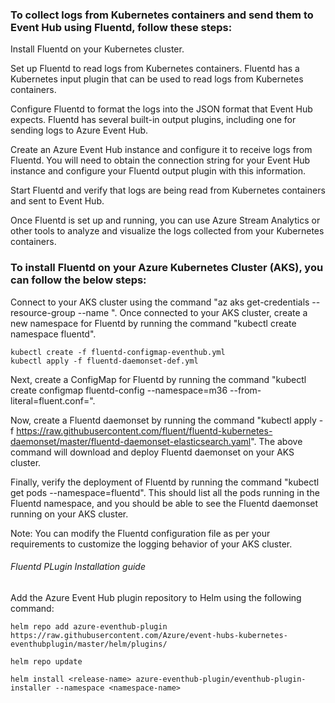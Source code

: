 ### To collect logs from Kubernetes containers and send them to Event Hub using Fluentd, follow these steps:

Install Fluentd on your Kubernetes cluster.

Set up Fluentd to read logs from Kubernetes containers. Fluentd has a Kubernetes input plugin that can be used to read logs from Kubernetes containers.

Configure Fluentd to format the logs into the JSON format that Event Hub expects. Fluentd has several built-in output plugins, including one for sending logs to Azure Event Hub.

Create an Azure Event Hub instance and configure it to receive logs from Fluentd. You will need to obtain the connection string for your Event Hub instance and configure your Fluentd output plugin with this information.

Start Fluentd and verify that logs are being read from Kubernetes containers and sent to Event Hub.

Once Fluentd is set up and running, you can use Azure Stream Analytics or other tools to analyze and visualize the logs collected from your Kubernetes containers.


### To install Fluentd on your Azure Kubernetes Cluster (AKS), you can follow the below steps:

Connect to your AKS cluster using the command "az aks get-credentials --resource-group --name ".
Once connected to your AKS cluster, create a new namespace for Fluentd by running the command "kubectl create namespace fluentd".

```
kubectl create -f fluentd-configmap-eventhub.yml
kubectl apply -f fluentd-daemonset-def.yml
```



Next, create a ConfigMap for Fluentd by running the command "kubectl create configmap fluentd-config --namespace=m36 --from-literal=fluent.conf=".

Now, create a Fluentd daemonset by running the command "kubectl apply -f https://raw.githubusercontent.com/fluent/fluentd-kubernetes-daemonset/master/fluentd-daemonset-elasticsearch.yaml".
The above command will download and deploy Fluentd daemonset on your AKS cluster.

Finally, verify the deployment of Fluentd by running the command "kubectl get pods --namespace=fluentd".
This should list all the pods running in the Fluentd namespace, and you should be able to see the Fluentd daemonset running on your AKS cluster.

Note: You can modify the Fluentd configuration file as per your requirements to customize the logging behavior of your AKS cluster.










###### Fluentd PLugin Installation guide

Add the Azure Event Hub plugin repository to Helm using the following command:

```
helm repo add azure-eventhub-plugin https://raw.githubusercontent.com/Azure/event-hubs-kubernetes-eventhubplugin/master/helm/plugins/

helm repo update

helm install <release-name> azure-eventhub-plugin/eventhub-plugin-installer --namespace <namespace-name>
```